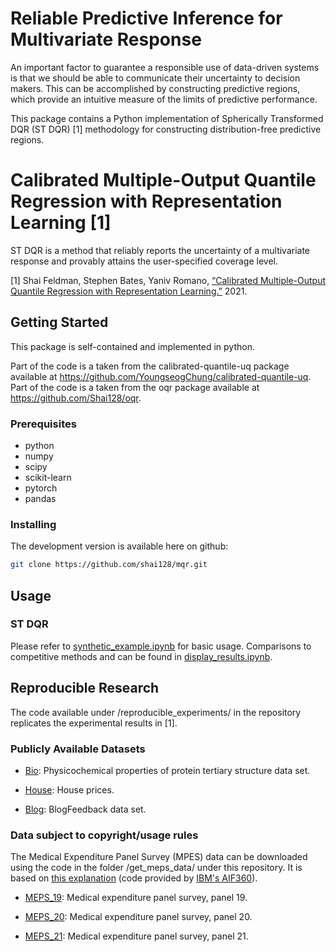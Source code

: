 # Reliable Predictive Inference for Multivariate Response

An important factor to guarantee a responsible use of data-driven systems is that we should be able to communicate their uncertainty to decision makers. This can be accomplished by constructing predictive regions, which provide an intuitive measure of the limits of predictive performance.

This package contains a Python implementation of Spherically Transformed DQR (ST DQR) [1] methodology for constructing distribution-free predictive regions. 

# Calibrated Multiple-Output Quantile Regression with Representation Learning [1]

ST DQR is a method that reliably reports the uncertainty of a multivariate response and provably attains the user-specified coverage level.

[1] Shai Feldman, Stephen Bates, Yaniv Romano, [“Calibrated Multiple-Output Quantile Regression with Representation Learning.”](https://arxiv.org/abs/2110.00816) 2021.

## Getting Started

This package is self-contained and implemented in python.

Part of the code is a taken from the calibrated-quantile-uq package available at https://github.com/YoungseogChung/calibrated-quantile-uq. 
Part of the code is a taken from the oqr package available at https://github.com/Shai128/oqr. 


### Prerequisites

* python
* numpy
* scipy
* scikit-learn
* pytorch
* pandas

### Installing

The development version is available here on github:
```bash
git clone https://github.com/shai128/mqr.git
```

## Usage


### ST DQR

Please refer to [synthetic_example.ipynb](synthetic_example.ipynb) for basic usage. 
Comparisons to competitive methods and can be found in [display_results.ipynb](display_results.ipynb).

## Reproducible Research

The code available under /reproducible_experiments/ in the repository replicates the experimental results in [1].

### Publicly Available Datasets


* [Bio](https://archive.ics.uci.edu/ml/datasets/Physicochemical+Properties+of+Protein+Tertiary+Structure): Physicochemical  properties  of  protein  tertiary  structure  data  set.

* [House](https://www.kaggle.com/c/house-prices-advanced-regression-techniques): House prices.

* [Blog](https://archive.ics.uci.edu/ml/datasets/BlogFeedback): BlogFeedback data set.


### Data subject to copyright/usage rules

The Medical Expenditure Panel Survey (MPES) data can be downloaded using the code in the folder /get_meps_data/ under this repository. It is based on [this explanation](/get_meps_data/README.md) (code provided by [IBM's AIF360](https://github.com/IBM/AIF360)).

* [MEPS_19](https://meps.ahrq.gov/mepsweb/data_stats/download_data_files_detail.jsp?cboPufNumber=HC-181): Medical expenditure panel survey,  panel 19.

* [MEPS_20](https://meps.ahrq.gov/mepsweb/data_stats/download_data_files_detail.jsp?cboPufNumber=HC-181): Medical expenditure panel survey,  panel 20.

* [MEPS_21](https://meps.ahrq.gov/mepsweb/data_stats/download_data_files_detail.jsp?cboPufNumber=HC-192): Medical expenditure panel survey,  panel 21.



